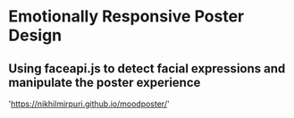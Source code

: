 # Emotionally Responsive Poster Design

## Using faceapi.js to detect facial expressions and manipulate the poster experience

'https://nikhilmirpuri.github.io/moodposter/'
